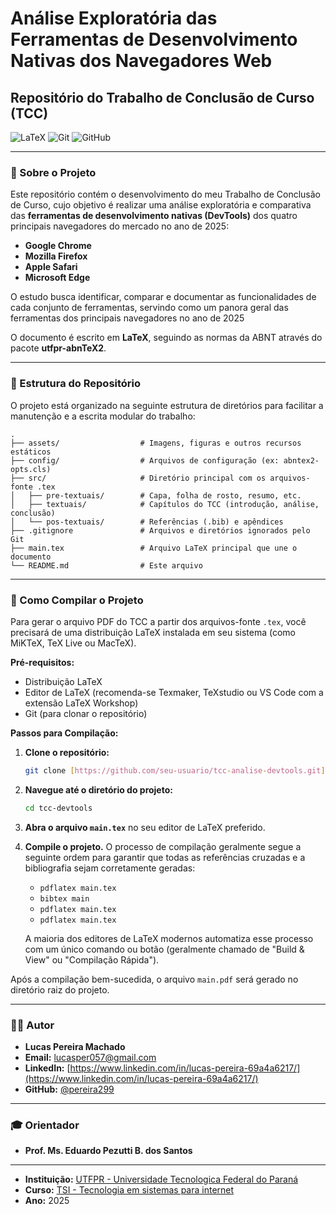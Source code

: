 # Análise Exploratória das Ferramentas de Desenvolvimento Nativas dos Navegadores Web

## Repositório do Trabalho de Conclusão de Curso (TCC)

![LaTeX](https://img.shields.io/badge/LaTeX-008080?style=for-the-badge&logo=latex&logoColor=white)
![Git](https://img.shields.io/badge/GIT-E44C30?style=for-the-badge&logo=git&logoColor=white)
![GitHub](https://img.shields.io/badge/GitHub-100000?style=for-the-badge&logo=github&logoColor=white)

---

### 📖 Sobre o Projeto

Este repositório contém o desenvolvimento do meu Trabalho de Conclusão de Curso, cujo objetivo é realizar uma análise exploratória e comparativa das **ferramentas de desenvolvimento nativas (DevTools)** dos quatro principais navegadores do mercado no ano de 2025:

* **Google Chrome**
* **Mozilla Firefox**
* **Apple Safari**
* **Microsoft Edge**

O estudo busca identificar, comparar e documentar as funcionalidades de cada conjunto de ferramentas, servindo como um panora geral das ferramentas dos principais navegadores no ano de 2025

O documento é escrito em **LaTeX**, seguindo as normas da ABNT através do pacote **utfpr-abnTeX2**.

---

### 📂 Estrutura do Repositório

O projeto está organizado na seguinte estrutura de diretórios para facilitar a manutenção e a escrita modular do trabalho:

```
.
├── assets/                  # Imagens, figuras e outros recursos estáticos
├── config/                  # Arquivos de configuração (ex: abntex2-opts.cls)
├── src/                     # Diretório principal com os arquivos-fonte .tex
│   ├── pre-textuais/        # Capa, folha de rosto, resumo, etc.
│   ├── textuais/            # Capítulos do TCC (introdução, análise, conclusão)
│   └── pos-textuais/        # Referências (.bib) e apêndices
├── .gitignore               # Arquivos e diretórios ignorados pelo Git
├── main.tex                 # Arquivo LaTeX principal que une o documento
└── README.md                # Este arquivo 
```

---

### 🚀 Como Compilar o Projeto

Para gerar o arquivo PDF do TCC a partir dos arquivos-fonte `.tex`, você precisará de uma distribuição LaTeX instalada em seu sistema (como MiKTeX, TeX Live ou MacTeX).

**Pré-requisitos:**

* Distribuição LaTeX
* Editor de LaTeX (recomenda-se Texmaker, TeXstudio ou VS Code com a extensão LaTeX Workshop)
* Git (para clonar o repositório)

**Passos para Compilação:**

1.  **Clone o repositório:**
    ```bash
    git clone [https://github.com/seu-usuario/tcc-analise-devtools.git](https://github.com/seu-usuario/tcc-devtools.git)
    ```

2.  **Navegue até o diretório do projeto:**
    ```bash
    cd tcc-devtools
    ```

3.  **Abra o arquivo `main.tex`** no seu editor de LaTeX preferido.

4.  **Compile o projeto.** O processo de compilação geralmente segue a seguinte ordem para garantir que todas as referências cruzadas e a bibliografia sejam corretamente geradas:

    * `pdflatex main.tex`
    * `bibtex main`
    * `pdflatex main.tex`
    * `pdflatex main.tex`

    A maioria dos editores de LaTeX modernos automatiza esse processo com um único comando ou botão (geralmente chamado de "Build & View" ou "Compilação Rápida").

Após a compilação bem-sucedida, o arquivo `main.pdf` será gerado no diretório raiz do projeto.

---

### 👨‍🎓 Autor

* **Lucas Pereira Machado**
* **Email:** [lucasper057@gmail.com](mailto:lucasper057@gmail.com)
* **LinkedIn:** [https://www.linkedin.com/in/lucas-pereira-69a4a6217/](https://www.linkedin.com/in/lucas-pereira-69a4a6217/)
* **GitHub:** [@pereira299](https://github.com/pereira299)

---

### 🎓 Orientador

* **Prof. Ms. Eduardo Pezutti B. dos Santos**

---

- **Instituição:** [UTFPR - Universidade Tecnologica Federal do Paraná](www.utfpr.edu.br)
- **Curso:** [TSI - Tecnologia em sistemas para internet](https://tsi.td.utfpr.edu.br/)
- **Ano:** 2025
